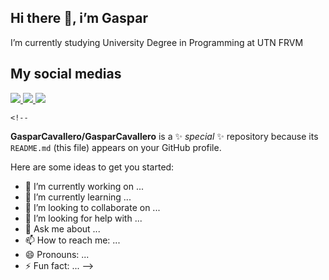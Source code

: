 ## Hi there 👋, i’m Gaspar
<p>I’m currently studying University Degree in Programming at UTN FRVM</p>

## My social medias
<a href="https://www.instagram.com/gasparcavalleroo/">
  <img src="![Instagram](https://img.shields.io/badge/Instagram-%23E4405F.svg?style=for-the-badge&logo=Instagram&logoColor=white)">
<a/>
<a href="https://www.linkedin.com/in/gaspar-cavallero-621980351/">
  <img src="![LinkedIn](https://img.shields.io/badge/linkedin-%230077B5.svg?style=for-the-badge&logo=linkedin&logoColor=white)">
<a/>
<a href="mailto:gaspicava1510@gmail.com">
  <img src="![Gmail](https://img.shields.io/badge/Gmail-D14836?style=for-the-badge&logo=gmail&logoColor=white)">
<a/>

    
    
    <!--
**GasparCavallero/GasparCavallero** is a ✨ _special_ ✨ repository because its `README.md` (this file) appears on your GitHub profile.

Here are some ideas to get you started:

- 🔭 I’m currently working on ...
- 🌱 I’m currently learning ...
- 👯 I’m looking to collaborate on ...
- 🤔 I’m looking for help with ...
- 💬 Ask me about ...
- 📫 How to reach me: ...
- 😄 Pronouns: ...
- ⚡ Fun fact: ...
-->
